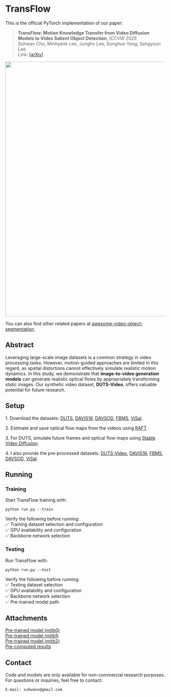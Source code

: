 # TransFlow

This is the official PyTorch implementation of our paper:

> **TransFlow: Motion Knowledge Transfer from Video Diffusion Models to Video Salient Object Detection**, *ICCVW 2025*\
> Suhwan Cho, Minhyeok Lee, Jungho Lee, Sunghun Yang, Sangyoun Lee\
> Link: [[arXiv]](https://arxiv.org/abs/2507.19789)

<img src="https://github.com/user-attachments/assets/4466342a-4eed-4b55-a13d-f85f0972db9f" width=800>

You can also find other related papers at [awesome-video-object-segmentation](https://github.com/suhwan-cho/awesome-video-object-segmentation).


## Abstract
Leveraging large-scale image datasets is a common strategy in video processing tasks. However, motion-guided 
approaches are limited in this regard, as spatial distortions cannot effectively simulate realistic motion dynamics. 
In this study, we demonstrate that **image-to-video generation models** can generate realistic optical flows by appropriately 
transforming static images. Our synthetic video dataset, **DUTS-Video**, offers valuable potential for future research.



## Setup
1\. Download the datasets:
[DUTS](http://saliencydetection.net/duts/#org3aad434), 
[DAVIS16](https://davischallenge.org/davis2016/code.html),
[DAVSOD](https://github.com/DengPingFan/DAVSOD),
[FBMS](https://lmb.informatik.uni-freiburg.de/resources/datasets),
[ViSal](https://github.com/wenguanwang/ViSal-dataset-for-video-salient-object-detection).

2\. Estimate and save optical flow maps from the videos using [RAFT](https://github.com/princeton-vl/RAFT).

3\. For DUTS, simulate future frames and optical flow maps using [Stable Video Diffusion](https://github.com/Stability-AI/generative-models).

4\. I also provide the pre-processed datasets:
[DUTS-Video](https://drive.google.com/file/d/1e2CFX4QIzlRAhjoEkEhxsLwqNOGSMXnC/view?usp=drive_link),
[DAVIS16](https://drive.google.com/file/d/10qzxi6bNkM44SXYjjX2BDra7qQMUdbot/view?usp=drive_link),
[FBMS](https://drive.google.com/file/d/1arrBPuhjnwlKlgmCZveUsKw5uForr4JN/view?usp=drive_link),
[DAVSOD](https://drive.google.com/file/d/1zJxuejRJOXD9Wd7D5jH3_KkoUikvpYH3/view?usp=drive_link),
[ViSal](https://drive.google.com/file/d/19FNPm-kPS_x_IoPBHSHaLW18L3xMK1VN/view?usp=drive_link).



##  Running 

### Training
Start TransFlow training with:
```
python run.py --train
```

Verify the following before running:\
✅ Training dataset selection and configuration\
✅ GPU availability and configuration\
✅ Backbone network selection


### Testing
Run TransFlow with:
```
python run.py --test
```

Verify the following before running:\
✅ Testing dataset selection\
✅ GPU availability and configuration\
✅ Backbone network selection\
✅ Pre-trained model path


## Attachments
[Pre-trained model (mitb0)](https://drive.google.com/file/d/1by9qDMr-sKL7J8MzVJdDAjysUCH5hutM/view?usp=drive_link)\
[Pre-trained model (mitb1)](https://drive.google.com/file/d/1yp_bT6ABl0uZ92s27bVVEOwUd-MjnY3T/view?usp=drive_link)\
[Pre-trained model (mitb2)](https://drive.google.com/file/d/1ha_zzleAe7UbREf8zGxXNV3Plhtwz9UK/view?usp=drive_link)\
[Pre-computed results](https://drive.google.com/file/d/1VD4IWBPJai-WUR8wQnDq_6ms2HCccx0F/view?usp=drive_link)


## Contact
Code and models are only available for non-commercial research purposes.\
For questions or inquiries, feel free to contact:
```
E-mail: suhwanx@gmail.com
```

